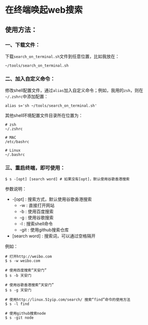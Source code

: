 # 在终端唤起web搜索

## 使用方法：

### 一、下载文件：

下载`search_on_terminal.sh`文件到任意位置，比如我放在：

	~/tools/search_on_terminal.sh

### 二、加入自定义命令：

修改shell配置文件，通过`alias`加入自定义命令；例如，我用的`zsh`，则在`~/.zshrc`中添加配置：

	alias s='sh ~/tools/search_on_terminal.sh'

其他shell环境配置文件目录所在位置为：

	# zsh
	~/.zshrc 		
	
	# MAC
	/etc/bashrc 	
	
	# Linux
	~/.bashrc 		
	

### 三、重启终端，即可使用：

	$ s -[opt] [search word] # 如果没有[opt]，默认使用谷歌香港搜索

参数说明：

* -[opt] : 搜索方式，默认使用谷歌香港搜索
	* -w : 直接打开网站
	* -b : 使用百度搜索
	* -g : 使用谷歌搜索
	* -l : 搜索shell命令
	* -git : 使用github搜索仓库
* [search word] : 搜索词，可以通过空格隔开

例如：

	# 打开http://weibo.com
	$ s -w weibo.com 	

	# 使用百度搜索“天安门”
	$ s -b 天安门 		

	# 使用谷歌香港搜索“天安门”
	$ s -g 天安门		

	# 使用http://linux.51yip.com/search/ 搜索“find”命令的使用方法
	$ s -l find		

	# 使用github搜索node
	$ s -git node		
